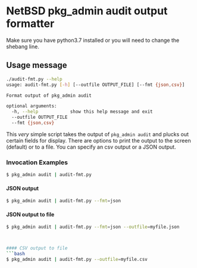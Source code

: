 # NetBSD pkg_admin audit output formatter

Make sure you have python3.7 installed or you will need to change the shebang line.

## Usage message
```bash
./audit-fmt.py --help 
usage: audit-fmt.py [-h] [--outfile OUTPUT_FILE] [--fmt {json,csv}]

Format output of pkg_admin audit

optional arguments:
  -h, --help            show this help message and exit
  --outfile OUTPUT_FILE
  --fmt {json,csv}
```

This *very* simple script takes the output of `pkg_admin audit` and plucks out certain fields for display. There are options to print the output to the screen (default) or to a file. You can specify an csv output or a JSON output.


### Invocation Examples
```bash
$ pkg_admin audit | audit-fmt.py
```

#### JSON output

```bash
$ pkg_admin audit | audit-fmt.py --fmt=json
```

#### JSON output to file
```bash
$ pkg_admin audit | audit-fmt.py --fmt=json --outfile=myfile.json



#### CSV output to file
```bash
$ pkg_admin audit | audit-fmt.py --outfile=myfile.csv
```
```
